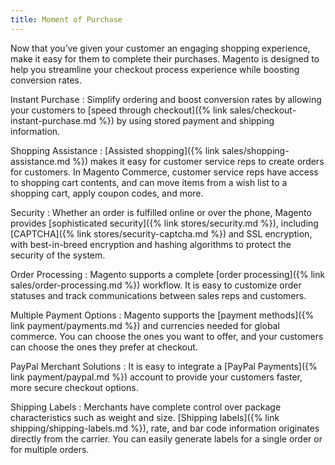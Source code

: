 ```yaml
---
title: Moment of Purchase
---
```


Now that you’ve given your customer an engaging shopping experience, make it easy for them to complete their purchases. Magento is designed to help you streamline your checkout process experience while boosting conversion rates.

Instant Purchase
:  Simplify ordering and boost conversion rates by allowing your customers to [speed through checkout]({% link sales/checkout-instant-purchase.md %}) by using stored payment and shipping information.

Shopping Assistance
:  [Assisted shopping]({% link sales/shopping-assistance.md %}) makes it easy for customer service reps to create orders for customers. In Magento Commerce, customer service reps have access to shopping cart contents, and can move items from a wish list to a shopping cart, apply coupon codes, and more.

Security
:  Whether an order is fulfilled online or over the phone, Magento provides [sophisticated security]({% link stores/security.md %}), including [CAPTCHA]({% link stores/security-captcha.md %}) and SSL encryption, with best-in-breed encryption and hashing algorithms to protect the security of the system.

Order Processing
:  Magento supports a complete [order processing]({% link sales/order-processing.md %}) workflow. It is easy to customize order statuses and track communications between sales reps and customers.

Multiple Payment Options
:  Magento supports the [payment methods]({% link payment/payments.md %}) and currencies needed for global commerce. You can choose the ones you want to offer, and your customers can choose the ones they prefer at checkout.

PayPal Merchant Solutions
:  It is easy to integrate a [PayPal Payments]({% link payment/paypal.md %}) account to provide your customers faster, more secure checkout options.

Shipping Labels
:  Merchants have complete control over package characteristics such as weight and size. [Shipping labels]({% link shipping/shipping-labels.md %}), rate, and bar code information originates directly from the carrier. You can easily generate labels for a single order or for multiple orders.
